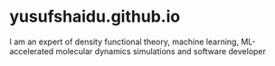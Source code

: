 # yusufshaidu.github.io
I am an expert of density functional theory, machine learning, ML-accelerated molecular dynamics simulations and software developer

